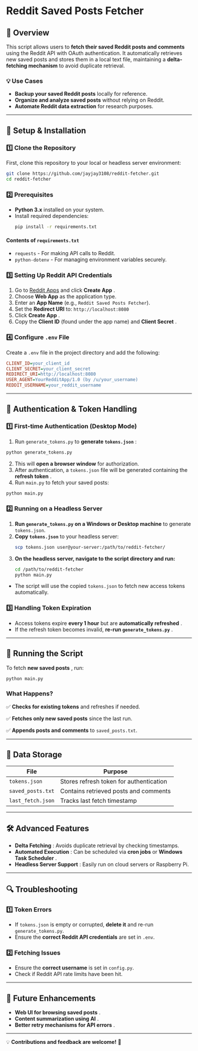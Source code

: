 
# Reddit Saved Posts Fetcher

## 📌 Overview

This script allows users to **fetch their saved Reddit posts and comments** using the Reddit API with OAuth authentication. It automatically retrieves new saved posts and stores them in a local text file, maintaining a **delta-fetching mechanism** to avoid duplicate retrieval.

### **💡 Use Cases**

* **Backup your saved Reddit posts** locally for reference.
* **Organize and analyze saved posts** without relying on Reddit.
* **Automate Reddit data extraction** for research purposes.

---

## 🔧 Setup & Installation

### **1️⃣ Clone the Repository**

First, clone this repository to your local or headless server environment:

```bash
git clone https://github.com/jayjay3108/reddit-fetcher.git
cd reddit-fetcher
```

### **2️⃣ Prerequisites**

* **Python 3.x** installed on your system.
* Install required dependencies:
  ```bash
  pip install -r requirements.txt
  ```

#### **Contents of `requirements.txt`**

* `requests` - For making API calls to Reddit.
* `python-dotenv` - For managing environment variables securely.

### **3️⃣ Setting Up Reddit API Credentials**

1. Go to [Reddit Apps](https://www.reddit.com/prefs/apps) and click  **Create App** .
2. Choose **Web App** as the application type.
3. Enter an **App Name** (e.g., `Reddit Saved Posts Fetcher`).
4. Set the **Redirect URI** to: `http://localhost:8080`
5. Click  **Create App** .
6. Copy the **Client ID** (found under the app name) and  **Client Secret** .

### **4️⃣ Configure `.env` File**

Create a `.env` file in the project directory and add the following:

```ini
CLIENT_ID=your_client_id
CLIENT_SECRET=your_client_secret
REDIRECT_URI=http://localhost:8080
USER_AGENT=YourRedditApp/1.0 (by /u/your_username)
REDDIT_USERNAME=your_reddit_username
```

---

## 🔑 Authentication & Token Handling

### **1️⃣ First-time Authentication (Desktop Mode)**

1. Run `generate_tokens.py` to  **generate `tokens.json`** :

```bash
python generate_tokens.py
```

2. This will **open a browser window** for authorization.
3. After authentication, a `tokens.json` file will be generated containing the  **refresh token** .
4. Run `main.py` to fetch your saved posts:

```bash
python main.py
```

### **2️⃣ Running on a Headless Server**

1. **Run `generate_tokens.py` on a Windows or Desktop machine** to generate `tokens.json`.
2. **Copy `tokens.json`** to your headless server:
   ```bash
   scp tokens.json user@your-server:/path/to/reddit-fetcher/
   ```
3. **On the headless server, navigate to the script directory and run:**
   ```bash
   cd /path/to/reddit-fetcher
   python main.py
   ```

* The script will use the copied `tokens.json` to fetch new access tokens automatically.

### **3️⃣ Handling Token Expiration**

* Access tokens expire **every 1 hour** but are  **automatically refreshed** .
* If the refresh token becomes invalid,  **re-run `generate_tokens.py`** .

---

## 🚀 Running the Script

To fetch  **new saved posts** , run:

```bash
python main.py
```

### **What Happens?**

✅ **Checks for existing tokens** and refreshes if needed.

✅ **Fetches only new saved posts** since the last run.

✅ **Appends posts and comments** to `saved_posts.txt`.

---

## 📂 Data Storage

| File                | Purpose                                 |
| ------------------- | --------------------------------------- |
| `tokens.json`     | Stores refresh token for authentication |
| `saved_posts.txt` | Contains retrieved posts and comments   |
| `last_fetch.json` | Tracks last fetch timestamp             |

---

## 🛠️ Advanced Features

* **Delta Fetching** : Avoids duplicate retrieval by checking timestamps.
* **Automated Execution** : Can be scheduled via **cron jobs** or  **Windows Task Scheduler** .
* **Headless Server Support** : Easily run on cloud servers or Raspberry Pi.

---

## 🔍 Troubleshooting

### **1️⃣ Token Errors**

* If `tokens.json` is empty or corrupted, **delete it** and re-run `generate_tokens.py`.
* Ensure the **correct Reddit API credentials** are set in `.env`.

### **2️⃣ Fetching Issues**

* Ensure the **correct username** is set in `config.py`.
* Check if Reddit API rate limits have been hit.

---

## 📌 Future Enhancements

* **Web UI for browsing saved posts** .
* **Content summarization using AI** .
* **Better retry mechanisms for API errors** .

---

💡 **Contributions and feedback are welcome!** 🚀
